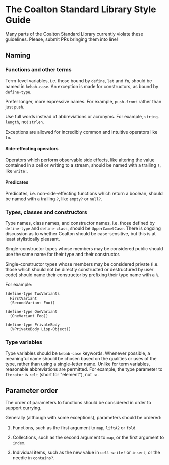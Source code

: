 # The Coalton Standard Library Style Guide

Many parts of the Coalton Standard Library currently violate these guidelines. Please,
submit PRs bringing them into line!

## Naming

### Functions and other terms

Term-level variables, i.e. those bound by `define`, `let` and `fn`, should be named in
`kebab-case`. An exception is made for constructors, as bound by `define-type`.

Prefer longer, more expressive names. For example, `push-front` rather than just
`push`.

Use full words instead of abbreviations or acronyms. For example, `string-length`, not
`strlen`.

Exceptions are allowed for incredibly common and intuitive operators like `fn`.

#### Side-effecting operators

Operators which perform observable side effects, like altering the value contained in a
cell or writing to a stream, should be named with a trailing `!`, like `write!`.

#### Predicates

Predicates, i.e. non-side-effecting functions which return a boolean, should be named with
a trailing `?`, like `empty?` or `null?`.

### Types, classes and constructors

Type names, class names, and constructor names, i.e. those defined by `define-type` and
`define-class`, should be `UpperCamelCase`. There is ongoing discussion as to whether
Coalton should be case-sensitive, but this is at least stylistically pleasant.

Single-constructor types whose members may be considered public should use the same name
for their type and their constructor.

Single-constructor types whose members may be considered private (i.e. those which should
not be directly constructed or destructured by user code) should name their constructor by
prefixing their type name with a `%`.

For example:

```
(define-type TwoVariants
  FirstVariant
  (SecondVariant Foo))

(define-type OneVariant
  (OneVariant Foo))

(define-type PrivateBody
  (%PrivateBody Lisp-Object))
```

### Type variables

Type variables should be `kebab-case` keywords. Whenever possible, a meaningful name
should be chosen based on the qualities or uses of the type, rather than using a
single-letter name. Unlike for term variables, reasonable abbreviations are permitted. For
example, the type parameter to `Iterator` is `:elt` (short for "element"), not `:a`.

## Parameter order

The order of parameters to functions should be considered in order to support currying.

Generally (although with some exceptions), parameters should be ordered:

1. Functions, such as the first argument to `map`, `liftA2` or `fold`.

2. Collections, such as the second argument to `map`, or the first argument to `index`.

3. Individual items, such as the new value in `cell-write!` or `insert`, or the needle in
   `contains?`.
